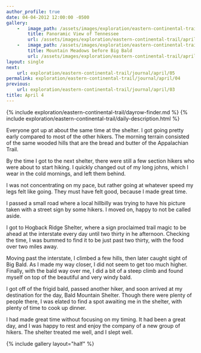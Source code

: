 ```yaml
---
author_profile: true
date: 04-04-2012 12:00:00 -0500
gallery:
    -   image_path: /assets/images/exploration/eastern-continental-trail/april/small/4-1.jpg
        title: Panoramic View of Tennessee
        url: /assets/images/exploration/eastern-continental-trail/april/large/4-1.jpg
    -   image_path: /assets/images/exploration/eastern-continental-trail/april/small/4-2.jpg
        title: Mountain Meadows before Big Bald
        url: /assets/images/exploration/eastern-continental-trail/april/large/4-2.jpg
layout: single
next:
    url: exploration/eastern-continental-trail/journal/april/05
permalink: exploration/eastern-continental-trail/journal/april/04
previous:
    url: exploration/eastern-continental-trail/journal/april/03
title: April 4
---
```

{% include exploration/eastern-continental-trail/dayrow-finder.md %}
{% include exploration/eastern-continental-trail/daily-description.html %}

Everyone got up at about the same time at the shelter. I got going pretty early compared to most of the other hikers. The morning terrain consisted of the same wooded hills that are the bread and butter of the Appalachian Trail.

By the time I got to the next shelter, there were still a few section hikers who were about to start hiking. I quickly changed out of my long johns, which I wear in the cold mornings, and left them behind.

I was not concentrating on my pace, but rather going at whatever speed my legs felt like going. They must have felt good, because I made great time.

I passed a small road where a local hillbilly was trying to have his picture taken with a street sign by some hikers. I moved on, happy to not be called aside.

I got to Hogback Ridge Shelter, where a sign proclaimed trail magic to be ahead at the interstate every day until two thirty in he afternoon. Checking the time, I was bummed to find it to be just past two thirty, with the food over two miles away.

Moving past the interstate, I climbed a few hills, then later caught sight of Big Bald. As I made my way closer, I did not seem to get too much higher. Finally, with the bald way over me, I did a bit of a steep climb and found myself on top of the beautiful and very windy bald.

I got off of the frigid bald, passed another hiker, and soon arrived at my destination for the day, Bald Mountain Shelter. Though there were plenty of people there, I was elated to find a spot awaiting me in the shelter, with plenty of time to cook up dinner.

I had made great time without focusing on my timing. It had been a great day, and I was happy to rest and enjoy the company of a new group of hikers. The shelter treated me well, and I slept well.

{% include gallery layout="half" %}